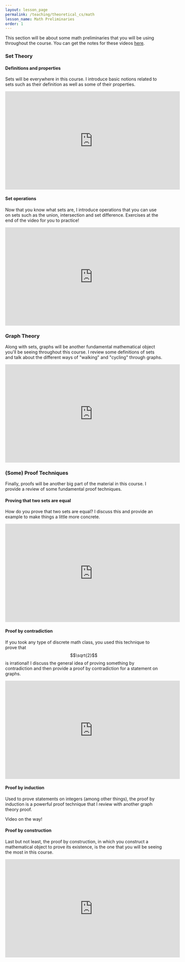 ```yaml
---
layout: lesson_page
permalink: /teaching/theoretical_cs/math
lesson_name: Math Preliminaries
order: 1
---
```



This section will be about some math preliminaries that you will be using throughout the course. You can get the notes for these videos [here](math.pdf).

<h3>Set Theory</h3>

<h4>Definitions and properties</h4>

Sets will be everywhere in this course. I introduce basic notions related to sets such as their definition as well as some of their properties.

<iframe width="560" height="315" src="https://www.youtube.com/embed/oh5NS3yuQN4" title="YouTube video player" frameborder="0" allow="accelerometer; autoplay; clipboard-write; encrypted-media; gyroscope; picture-in-picture" allowfullscreen></iframe>

<h4>Set operations</h4>

Now that you know what sets are, I introduce operations that you can use on sets such as the union, intersection and set difference. Exercises at the end of the video for you to practice!

<iframe width="560" height="315" src="https://www.youtube.com/embed/yEcmsEv7dLY" title="YouTube video player" frameborder="0" allow="accelerometer; autoplay; clipboard-write; encrypted-media; gyroscope; picture-in-picture" allowfullscreen></iframe>

<h3>Graph Theory</h3>

Along with sets, graphs will be another fundamental mathematical object you'll be seeing throughout this course. I review some definitions of sets and talk about the different ways of "walking" and "cycling" through graphs.

<iframe width="560" height="315" src="https://www.youtube.com/embed/174TsEpCqH8" title="YouTube video player" frameborder="0" allow="accelerometer; autoplay; clipboard-write; encrypted-media; gyroscope; picture-in-picture" allowfullscreen></iframe>

<h3>(Some) Proof Techniques</h3>

Finally, proofs will be another big part of the material in this course. I provide a review of some fundamental proof techniques.

<h4>Proving that two sets are equal</h4>

How do you prove that two sets are equal? I discuss this and provide an example to make things a little more concrete.

<iframe width="560" height="315" src="https://www.youtube.com/embed/Kmg2QcV92AU" title="YouTube video player" frameborder="0" allow="accelerometer; autoplay; clipboard-write; encrypted-media; gyroscope; picture-in-picture" allowfullscreen></iframe>

<h4>Proof by contradiction</h4>

If you took any type of discrete math class, you used this technique to prove that $$\sqrt{2}$$ is irrational! I discuss the general idea of proving something by contradiction and then provide a proof by contradiction for a statement on graphs.

<iframe width="560" height="315" src="https://www.youtube.com/embed/q1WnnQ16wQk" title="YouTube video player" frameborder="0" allow="accelerometer; autoplay; clipboard-write; encrypted-media; gyroscope; picture-in-picture" allowfullscreen></iframe>

<h4>Proof by induction</h4>

Used to prove statements on integers (among other things), the proof by induction is a powerful proof technique that I review with another graph theory proof.

Video on the way!

<h4>Proof by construction</h4>

Last but not least, the proof by construction, in which you construct a mathematical object to prove its existence, is the one that you will be seeing the most in this course.

<iframe width="560" height="315" src="https://www.youtube.com/embed/rpDIpZDP604" title="YouTube video player" frameborder="0" allow="accelerometer; autoplay; clipboard-write; encrypted-media; gyroscope; picture-in-picture" allowfullscreen></iframe>


